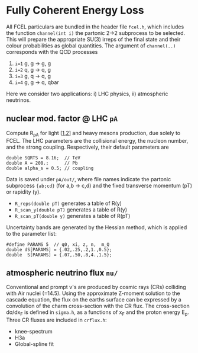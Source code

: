 # Fully Coherent Energy Loss

All FCEL particulars are bundled in the header file ``fcel.h``, which includes the function ``channel(int i)`` the partonic 2->2 subprocess to be selected. This will prepare the appropriate SU(3) irreps of the final state and their colour probabilities as global quantities. The argument of ``channel(..)``  corresponds with the QCD processes

1. `i=1` g, g -> g, g
2. `i=2` q, g -> q, g
3. `i=3` g, q -> q, g
4. `i=4` g, g -> q, qbar

Here we consider two applications: i) LHC physics, ii) atmospheric neutrinos.

## nuclear mod. factor @ LHC ``pA``

Compute R<sub>pA</sub> for light [[1](https://arxiv.org/abs/2003.06337),[2](https://arxiv.org/abs/2003.01987)] and heavy mesons production, due solely to FCEL. The LHC parameters are the collisional energy, the nucleon number, and the strong coupling. Respectively, their default parameters are
```
double SQRTS = 8.16;  // TeV
double A = 208.;      // Pb
double alpha_s = 0.5; // coupling
```
Data is saved under ``pA/out/``, where file names indicate the partonic subprocess ``{ab;cd}`` (for a,b -> c,d) and the fixed transverse momentum (pT) or rapidity (y).

* ``R_reps(double pT)`` generates a table of R(y)
* ``R_scan_y(double pT)`` generates a table of R(y)
* ``R_scan_pT(double y)`` generates a table of R(pT)

Uncertainty bands are generated by the Hessian method, which is applied to the parameter list:
```
#define PARAMS 5  // q0, xi, z, n,  m_Q
double dS[PARAMS] = {.02,.25,.2,1.,0.5};
double  S[PARAMS] = {.07,.50,.8,4.,1.5};
```


## atmospheric neutrino flux ``nu/``

Conventional and prompt ν's are produced by cosmic rays (CRs) colliding with Air nuclei (<A>=14.5). Using the approximate Z-moment solution to the cascade equation, the flux on the earths surface can be expressed by a convolution of the charm cross-section with the CR flux. The cross-section dσ/dx<sub>F</sub> is defined in ``sigma.h``, as a functions of x<sub>F</sub> and the proton energy E<sub>p</sub>. Three CR fluxes are included in ``crflux.h``:

* knee-spectrum
* H3a
* Global-spline fit


